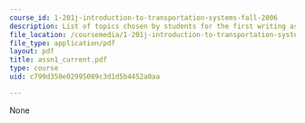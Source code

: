 ```yaml
---
course_id: 1-201j-introduction-to-transportation-systems-fall-2006
description: List of topics chosen by students for the first writing assignment.
file_location: /coursemedia/1-201j-introduction-to-transportation-systems-fall-2006/c799d350e02995089c3d1d5b4452a0aa_assn1_current.pdf
file_type: application/pdf
layout: pdf
title: assn1_current.pdf
type: course
uid: c799d350e02995089c3d1d5b4452a0aa

---
```

None